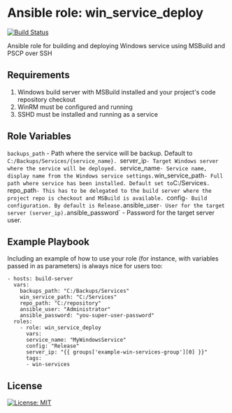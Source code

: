 Ansible role: win_service_deploy
=========
[![Build Status](https://travis-ci.org/gmarokov/win_deploy_service.svg?branch=master)](https://travis-ci.org/gmarokov/win_deploy_service)

Ansible role for building and deploying Windows service using MSBuild and PSCP over SSH

Requirements
------------

1. Windows build server with MSBuild installed and your project's code repository checkout
2. WinRM must be configured and running 
2. SSHD must be installed and running as a service

Role Variables
--------------

`backups_path` - Path where the service will be backup. Default to `C:/Backups/Services/{service_name}.
`server_ip` - Target Windows server where the service will be deployed. 
`service_name` - Service name, display name from the Windows service settings.
`win_service_path` - Full path where service has been installed. Default set to `C:/Services`.
`repo_path` - This has to be delegated to the build server where the project repo is checkout and MSBuild is available. 
`config` - Build configuration. By default is Release.
`ansible_user` - User for the target server (server_ip).
`ansible_password` - Password for the target server user.


Example Playbook
----------------

Including an example of how to use your role (for instance, with variables passed in as parameters) is always nice for users too:
```
- hosts: build-server
  vars:
    backups_path: "C:/Backups/Services"
    win_service_path: "C:/Services"
    repo_path: "C:/repository"
    ansible_user: "Administrator"
    ansible_password: "you-super-user-password"
  roles:
    - role: win_service_deploy
      vars:
      service_name: "MyWindowsService"
      config: "Release"
      server_ip: "{{ groups['example-win-services-group'][0] }}"
      tags: 
      - win-services 
```

License
-------

[![License: MIT](https://img.shields.io/badge/License-MIT-yellow.svg)](https://opensource.org/licenses/MIT)

